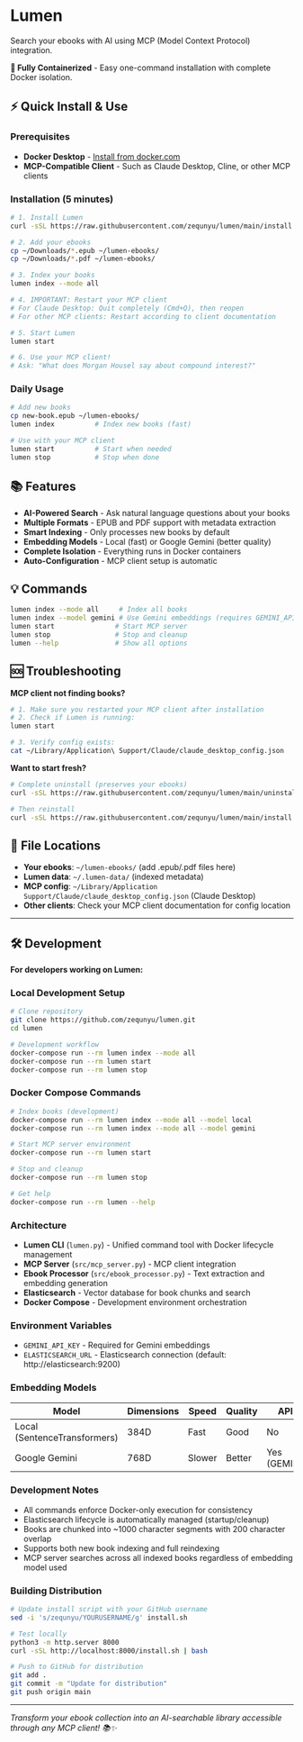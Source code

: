 # Lumen

Search your ebooks with AI using MCP (Model Context Protocol) integration.

**🐳 Fully Containerized** - Easy one-command installation with complete Docker isolation.

## ⚡ Quick Install & Use

### **Prerequisites**
- **Docker Desktop** - [Install from docker.com](https://docs.docker.com/get-docker/)
- **MCP-Compatible Client** - Such as Claude Desktop, Cline, or other MCP clients

### **Installation (5 minutes)**

```bash
# 1. Install Lumen
curl -sSL https://raw.githubusercontent.com/zequnyu/lumen/main/install.sh | bash

# 2. Add your ebooks
cp ~/Downloads/*.epub ~/lumen-ebooks/
cp ~/Downloads/*.pdf ~/lumen-ebooks/

# 3. Index your books
lumen index --mode all

# 4. IMPORTANT: Restart your MCP client
# For Claude Desktop: Quit completely (Cmd+Q), then reopen
# For other MCP clients: Restart according to client documentation

# 5. Start Lumen
lumen start

# 6. Use your MCP client!
# Ask: "What does Morgan Housel say about compound interest?"
```

### **Daily Usage**
```bash
# Add new books
cp new-book.epub ~/lumen-ebooks/
lumen index          # Index new books (fast)

# Use with your MCP client
lumen start          # Start when needed
lumen stop           # Stop when done
```

## 📚 Features

- **AI-Powered Search** - Ask natural language questions about your books
- **Multiple Formats** - EPUB and PDF support with metadata extraction
- **Smart Indexing** - Only processes new books by default
- **Embedding Models** - Local (fast) or Google Gemini (better quality)
- **Complete Isolation** - Everything runs in Docker containers
- **Auto-Configuration** - MCP client setup is automatic

## 💡 Commands

```bash
lumen index --mode all     # Index all books
lumen index --model gemini # Use Gemini embeddings (requires GEMINI_API_KEY)
lumen start               # Start MCP server
lumen stop                # Stop and cleanup
lumen --help              # Show all options
```

## 🆘 Troubleshooting

**MCP client not finding books?**
```bash
# 1. Make sure you restarted your MCP client after installation
# 2. Check if Lumen is running:
lumen start

# 3. Verify config exists:
cat ~/Library/Application\ Support/Claude/claude_desktop_config.json
```

**Want to start fresh?**
```bash
# Complete uninstall (preserves your ebooks)
curl -sSL https://raw.githubusercontent.com/zequnyu/lumen/main/uninstall.sh | bash

# Then reinstall
curl -sSL https://raw.githubusercontent.com/zequnyu/lumen/main/install.sh | bash
```

## 📁 File Locations

- **Your ebooks**: `~/lumen-ebooks/` (add .epub/.pdf files here)
- **Lumen data**: `~/.lumen-data/` (indexed metadata)
- **MCP config**: `~/Library/Application Support/Claude/claude_desktop_config.json` (Claude Desktop)
- **Other clients**: Check your MCP client documentation for config location

---

## 🛠️ Development

**For developers working on Lumen:**

### **Local Development Setup**

```bash
# Clone repository
git clone https://github.com/zequnyu/lumen.git
cd lumen

# Development workflow
docker-compose run --rm lumen index --mode all
docker-compose run --rm lumen start
docker-compose run --rm lumen stop
```

### **Docker Compose Commands**

```bash
# Index books (development)
docker-compose run --rm lumen index --mode all --model local
docker-compose run --rm lumen index --mode all --model gemini

# Start MCP server environment
docker-compose run --rm lumen start

# Stop and cleanup
docker-compose run --rm lumen stop

# Get help
docker-compose run --rm lumen --help
```

### **Architecture**

- **Lumen CLI** (`lumen.py`) - Unified command tool with Docker lifecycle management
- **MCP Server** (`src/mcp_server.py`) - MCP client integration
- **Ebook Processor** (`src/ebook_processor.py`) - Text extraction and embedding generation
- **Elasticsearch** - Vector database for book chunks and search
- **Docker Compose** - Development environment orchestration

### **Environment Variables**

- `GEMINI_API_KEY` - Required for Gemini embeddings
- `ELASTICSEARCH_URL` - Elasticsearch connection (default: http://elasticsearch:9200)

### **Embedding Models**

| Model | Dimensions | Speed | Quality | API Required |
|-------|------------|-------|---------|--------------|
| Local (SentenceTransformers) | 384D | Fast | Good | No |
| Google Gemini | 768D | Slower | Better | Yes (GEMINI_API_KEY) |

### **Development Notes**

- All commands enforce Docker-only execution for consistency
- Elasticsearch lifecycle is automatically managed (startup/cleanup)
- Books are chunked into ~1000 character segments with 200 character overlap
- Supports both new book indexing and full reindexing
- MCP server searches across all indexed books regardless of embedding model used

### **Building Distribution**

```bash
# Update install script with your GitHub username
sed -i 's/zequnyu/YOURUSERNAME/g' install.sh

# Test locally
python3 -m http.server 8000
curl -sSL http://localhost:8000/install.sh | bash

# Push to GitHub for distribution
git add .
git commit -m "Update for distribution"
git push origin main
```

---

*Transform your ebook collection into an AI-searchable library accessible through any MCP client! 📚✨*